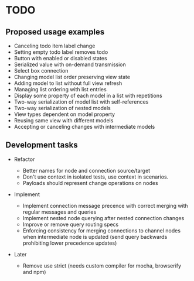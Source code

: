 # TODO


## Proposed usage examples

* Canceling todo item label change
* Setting empty todo label removes todo
* Button with enabled or disabled states
* Serialized value with on-demand transmission
* Select box connection
* Changing model list order preserving view state
* Adding model to list without full view refresh
* Managing list ordering with list entries
* Display some property of each model in a list with repetitions
* Two-way serialization of model list with self-references
* Two-way serialization of nested models
* View types dependent on model property
* Reusing same view with different models
* Accepting or canceling changes with intermediate models


## Development tasks

* Refactor
  * Better names for node and connection source/target
  * Don't use context in isolated tests, use context in scenarios.
  * Payloads should represent change operations on nodes

* Implement
  * Implement connection message precence with correct merging with regular
    messages and queries
  * Implement nested node querying after nested connection changes
  * Improve or remove query routing specs
  * Enforcing consistency for merging connections to channel nodes when
    intermediate node is updated (send query backwards prohibiting lower
    precedence updates)

* Later
  * Remove use strict (needs custom compiler for mocha, browserify and npm)

